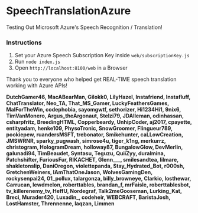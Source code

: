 # SpeechTranslationAzure
Testing Out Microsoft Azure's Speech Recognition / Translation!

### Instructions
1. Set your Azure Speech Subscription Key inside `web/subscriptionKey.js`
2. Run `node index.js`
3. Open `http://localhost:8100/web` in a Browser

Thank you to everyone who helped get REAL-TIME speech translation working with Azure APIs!

**DutchGamer46, MacABearMan, Gilokk0, LilyHazel, Instafriend, Instafluff, ChatTranslator, Neo_TA, That_MS_Gamer, LuckyFeathersGames, MalForTheWin, codephobia, sayomgwtf, sethorizer, Hi1234Hi1, 9nix6, TimVanMonero, Argus_theArgonaut, Stelzi79, JDAlleman, odinhassan, csharpfritz, BreedingHTML, Copperbeardy, UnhipCoder, aj2017, cpayette, entityadam, henke109, PhysoTronic, SnowGroomer, Flingueur789, pookiepew, ruandersMSFT, trebonator, Smikehunter, caLLowCreation, JMSWRNR, sparky_pugwash, simrose4u, tiger_k1ng, merkurrz, christogram, HologramDream, holloway87, BungalowGlow, DevMerlin, galunadi94, TimBeaudet, Syntasu, Teguzu, QuiiZyy, duralmina, Patchshifter, FuriousFur, RIKACHET, Glenn___, smilesandtea, lilmare, shakletonslip, DaniOregon, violettepanda, Stay_Hydrated_Bot, r000sh, GretchenWeiners, IAmThatOneJason, WolvesGamingDen, rockysenpai24, 01_pollux, talargonza, billy_browneye, Clarkio, losthewar, Carrucan, lewdmelon, roberttables, brandan_f, mrFaisle, roberttablesbot, tv_killerenemy_tv, HeffU, Nordegraf, Talk2meGooseman, Lurking_Kat, Breci, Murader420, Luxadin_, codeheir, WEBCRAFT, BaristaJosh, LostHamster, Thrennenne, laqzan, Limmen**
